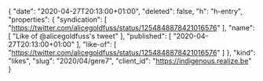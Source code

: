 {
  "date": "2020-04-27T20:13:00+01:00",
  "deleted": false,
  "h": "h-entry",
  "properties": {
    "syndication": [
      "https://twitter.com/alicegoldfuss/status/1254848878421016576"
    ],
    "name": [
      "Like of @alicegoldfuss's tweet"
    ],
    "published": [
      "2020-04-27T20:13:00+01:00"
    ],
    "like-of": [
      "https://twitter.com/alicegoldfuss/status/1254848878421016576"
    ]
  },
  "kind": "likes",
  "slug": "2020/04/gere7",
  "client_id": "https://indigenous.realize.be"
}
